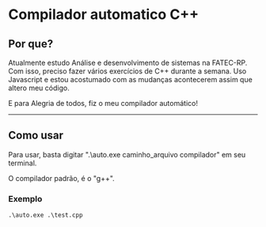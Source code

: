 # Compilador automatico C++

## Por que?
Atualmente estudo  Análise e desenvolvimento de sistemas na FATEC-RP. Com isso, preciso fazer vários exercícios de C++ durante a semana.
Uso Javascript e estou acostumado com as mudanças acontecerem assim que altero meu código. 

E para Alegria de todos, fiz o meu compilador automático!

---------------------------------

## Como usar

Para usar, basta digitar ".\auto.exe caminho_arquivo compilador" em seu terminal.

O compilador padrão, é o "g++".

### Exemplo
    .\auto.exe .\test.cpp

